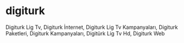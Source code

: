 # digiturk
Digiturk Lig Tv, Digiturk İnternet, Digiturk Lig Tv Kampanyaları, Digiturk Paketleri, Digiturk Kampanyaları, Digitürk Lig Tv Hd, Digiturk Web
